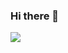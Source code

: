 ### Hi there 👋

<img src="https://streak-stats.demolab.com/?user=DenverCoder1&theme=dark" align="center"/>
